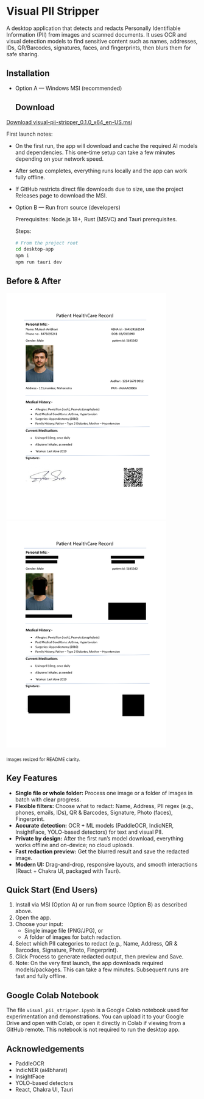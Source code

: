# Visual PII Stripper

A desktop application that detects and redacts Personally Identifiable Information (PII) from images and scanned documents. It uses OCR and visual detection models to find sensitive content such as names, addresses, IDs, QR/Barcodes, signatures, faces, and fingerprints, then blurs them for safe sharing.


## Installation

- Option A — Windows MSI (recommended)

  ## Download

[Download visual-pii-stripper_0.1.0_x64_en-US.msi](https://github.com/vinay10110/Visual-PII-Stripper/raw/master/visual-pii-stripper_0.1.0_x64_en-US.msi)


  First launch notes:
  - On the first run, the app will download and cache the required AI models and dependencies. This one-time setup can take a few minutes depending on your network speed.
  - After setup completes, everything runs locally and the app can work fully offline.
  - If GitHub restricts direct file downloads due to size, use the project Releases page to download the MSI.

- Option B — Run from source (developers)

  Prerequisites: Node.js 18+, Rust (MSVC) and Tauri prerequisites.

  Steps:
  ```bash
  # From the project root
  cd desktop-app
  npm i
  npm run tauri dev
  ```

## Before & After

<p align="left">
  <img src="screenshots/Patient%20HealthCare%20Record_page-0001.jpg" alt="Before - original" width="420" />
  <img src="screenshots/processed_Patient%20HealthCare%20Record_page-0001.png" alt="After - redacted" width="420" />
</p>
<sub>Images resized for README clarity.</sub>


## Key Features

- **Single file or whole folder:** Process one image or a folder of images in batch with clear progress.
- **Flexible filters:** Choose what to redact: Name, Address, PII regex (e.g., phones, emails, IDs), QR & Barcodes, Signature, Photo (faces), Fingerprint.
- **Accurate detection:** OCR + ML models (PaddleOCR, IndicNER, InsightFace, YOLO-based detectors) for text and visual PII.
- **Private by design:** After the first run’s model download, everything works offline and on-device; no cloud uploads.
- **Fast redaction preview:** Get the blurred result and save the redacted image.
- **Modern UI:** Drag-and-drop, responsive layouts, and smooth interactions (React + Chakra UI, packaged with Tauri).


## Quick Start (End Users)

1. Install via MSI (Option A) or run from source (Option B) as described above.
2. Open the app.
3. Choose your input:
   - Single image file (PNG/JPG), or
   - A folder of images for batch redaction.
4. Select which PII categories to redact (e.g., Name, Address, QR & Barcodes, Signature, Photo, Fingerprint).
5. Click Process to generate redacted output, then preview and Save.
6. Note: On the very first launch, the app downloads required models/packages. This can take a few minutes. Subsequent runs are fast and fully offline.

## Google Colab Notebook
The file `visual_pii_stripper.ipynb` is a Google Colab notebook used for experimentation and demonstrations. You can upload it to your Google Drive and open with Colab, or open it directly in Colab if viewing from a GitHub remote. This notebook is not required to run the desktop app.

## Acknowledgements
- PaddleOCR
- IndicNER (ai4bharat)
- InsightFace
- YOLO-based detectors
- React, Chakra UI, Tauri

